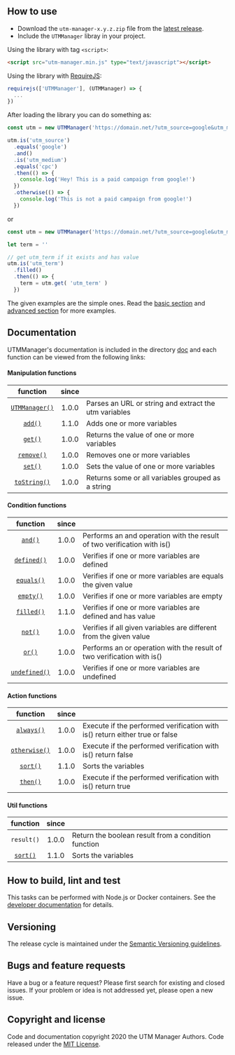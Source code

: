 ## How to use

- Download the `utm-manager-x.y.z.zip` file from the [latest release](https://github.com/shimisnow/utm-manager/releases).
- Include the `UTMManager` libray in your project.

Using the library with tag `<script>`:
```html
<script src="utm-manager.min.js" type="text/javascript"></script>
```

Using the library with [RequireJS](https://requirejs.org/):
```js
requirejs(['UTMManager'], (UTMManager) => {
  ...
})
```


After loading the library you can do something as:

```js
const utm = new UTMManager('https://domain.net/?utm_source=google&utm_medium=cpc&utm_campaign=campaign-01')

utm.is('utm_source')
  .equals('google')
  .and()
  .is('utm_medium')
  .equals('cpc')
  .then(() => {
    console.log('Hey! This is a paid campaign from google!')
  })
  .otherwise(() => {
    console.log('This is not a paid campaign from google!')
  })
```

or

```js
const utm = new UTMManager('https://domain.net/?utm_source=google&utm_medium=cpc&utm_campaign=campaign-01&utm_term=term-01')

let term = ''

// get utm_term if it exists and has value
utm.is('utm_term')
  .filled()
  .then(() => {
    term = utm.get( 'utm_term' )
  })
```

The given examples are the simple ones. Read the [basic section](doc/examples/basic.md) and [advanced section](doc/examples/advanced.md) for more examples.

## Documentation

UTMManager's documentation is included in the directory [doc](doc/) and each function can be viewed from the following links:

#### Manipulation functions

| function                                       | since |      |
| :--------------------------------------------: | :---: | :--- |
| [`UTMManager()`](doc/functions/utm-manager.md) | 1.0.0 | Parses an URL or string and extract the utm variables |
| [`add()`](doc/functions/add.md)                | 1.1.0 | Adds one or more variables |
| [`get()`](doc/functions/get.md)                | 1.0.0 | Returns the value of one or more variables |
| [`remove()`](doc/functions/remove.md)          | 1.0.0 | Removes one or more variables |
| [`set()`](doc/functions/set.md)                | 1.0.0 | Sets the value of one or more variables |
| [`toString()`](doc/functions/to-string.md)     | 1.0.0 | Returns some or all variables grouped as a string |

#### Condition functions

| function                                    | since |      |
| :-----------------------------------------: | :---: | :--- |
| [`and()`](doc/functions/and.md)             | 1.0.0 | Performs an and operation with the result of two verification with is() |
| [`defined()`](doc/functions/defined.md)     | 1.0.0 | Verifies if one or more variables are defined |
| [`equals()`](doc/functions/equals.md)       | 1.0.0 | Verifies if one or more variables are equals the given value |
| [`empty()`](doc/functions/empty.md)         | 1.0.0 | Verifies if one or more variables are empty |
| [`filled()`](doc/functions/filled.md)       | 1.1.0 | Verifies if one or more variables are defined and has value |
| [`not()`](doc/functions/not.md)             | 1.0.0 | Verifies if all given variables are different from the given value |
| [`or()`](doc/functions/or.md)               | 1.0.0 | Performs an or operation with the result of two verification with is() |
| [`undefined()`](doc/functions/undefined.md) | 1.0.0 | Verifies if one or more variables are undefined |

#### Action functions

| function                                         | since |      |
| :----------------------------------------------: | :---: | :--- |
| [`always()`](doc/functions/always.md)            | 1.0.0 | Execute if the performed verification with is() return either true or false |
| [`otherwise()`](doc/functions/otherwise.md)      | 1.0.0 | Execute if the performed verification with is() return false |
| [`sort()`](doc/functions/sort.md)                | 1.1.0 | Sorts the variables |
| [`then()`](doc/functions/then.md)                | 1.0.0 | Execute if the performed verification with is() return true |

#### Util functions

| function                                         | since |      |
| :----------------------------------------------: | :---: | :--- |
| `result()`                                       | 1.0.0 | Return the boolean result from a condition function |
| [`sort()`](doc/functions/sort.md)                | 1.1.0 | Sorts the variables |

## How to build, lint and test

This tasks can be performed with Node.js or Docker containers. See the [developer documentation](doc/developer/main.md) for details.

## Versioning

The release cycle is maintained under the [Semantic Versioning guidelines](https://semver.org/).

## Bugs and feature requests

Have a bug or a feature request? Please first search for existing and closed issues. If your problem or idea is not addressed yet, please open a new issue.

## Copyright and license

Code and documentation copyright 2020 the UTM Manager Authors. Code released under the [MIT License](LICENSE.md).
